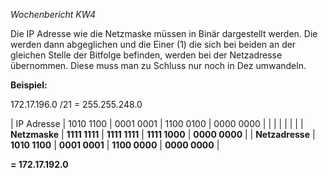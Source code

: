 *Wochenbericht KW4*

Die IP Adresse wie die Netzmaske müssen in Binär dargestellt werden. Die werden dann abgeglichen und die Einer (1) die sich bei beiden an der gleichen Stelle der Bitfolge befinden, werden bei der Netzadresse übernommen. Diese muss man zu Schluss nur noch in Dez umwandeln.

**Beispiel:**

172.17.196.0 /21 = 255.255.248.0

| IP Adresse      | 1010 1100     | 0001 0001     | 1100 0100     | 0000 0000	    |
|                 |               |               |               |               |
| **Netzmaske**   | **1111 1111** | **1111 1111** | **1111 1000** | **0000 0000** |
| **Netzadresse** | **1010 1100** | **0001 0001** | **1100 0000** | **0000 0000** |

**= 172.17.192.0**

